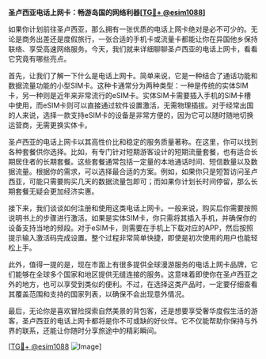 **圣卢西亚电话上网卡：畅游岛国的网络利器[[TG💪+ @esim1088](https://t.me/s/esim1088)]**

如果你计划前往圣卢西亚，那么拥有一张优质的电话上网卡绝对是必不可少的。无论是商务出差还是度假旅行，一张合适的手机卡或流量卡都能让你在异国他乡保持联络、享受高速网络服务。今天，我们就来详细聊聊圣卢西亚的电话上网卡，看看它究竟有哪些亮点。

首先，让我们了解一下什么是电话上网卡。简单来说，它是一种结合了通话功能和数据流量功能的小型SIM卡。这种卡通常分为两种类型：一种是传统的实体SIM卡，另一种则是近年来非常流行的eSIM卡。实体SIM卡需要插入手机的SIM卡槽中使用，而eSIM卡则可以直接通过软件设置激活，无需物理插拔。对于经常出国的人来说，选择一款支持eSIM卡的设备是非常方便的，因为它可以随时随地切换运营商，无需更换实体卡。

圣卢西亚的电话上网卡以其高性价比和稳定的服务质量著称。在这里，你可以找到各种套餐供你选择。比如，有专门针对短期游客设计的短期流量套餐，也有适合长期居住者的长期套餐。这些套餐通常包括一定量的本地通话时间、短信数量以及数据流量。根据你的需求，可以选择最合适的方案。例如，如果你只是短暂访问圣卢西亚，可能只需要购买几天的数据流量包即可；而如果你计划长时间停留，那么长期套餐无疑会更加经济实惠。

接下来，我们谈谈如何注册和使用这类电话上网卡。一般来说，购买后你需要按照说明书上的步骤进行激活。如果是实体SIM卡，你只需将其插入手机，并确保你的设备支持当地的频段。对于eSIM卡，则需要在手机上下载对应的APP，然后按照提示输入激活码完成设置。整个过程非常简单快捷，即使是初次使用的用户也能轻松上手。

此外，值得一提的是，现在市面上有很多提供全球漫游服务的电话上网卡品牌，它们能够在全球多个国家和地区提供无缝连接的服务。这意味着即使你在圣卢西亚之外的地方，也可以享受到类似的便利。不过，在选择这类产品时，一定要仔细查看其覆盖范围和支持的国家列表，以确保不会出现意外情况。

最后，无论你是喜欢冒险探索自然美景的背包客，还是想要享受奢华度假生活的游客，圣卢西亚的电话上网卡都将是你不可或缺的好伙伴。它不仅能帮助你保持与外界的联系，还能让你随时分享旅途中的精彩瞬间。

[[TG💪+ @esim1088](https://t.me/s/esim1088) ![Image](https://i.postimg.cc/4NQfJmqS/Snipaste-2025-05-13-00-14-12.png)]